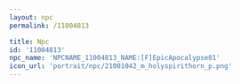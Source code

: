 ```yaml
---
layout: npc
permalink: /11004813

title: Npc
id: '11004813'
npc_name: 'NPCNAME_11004813_NAME:[F]EpicApocalypse01'
icon_url: 'portrait/npc/21001042_m_holyspirithorn_p.png'
---
```

